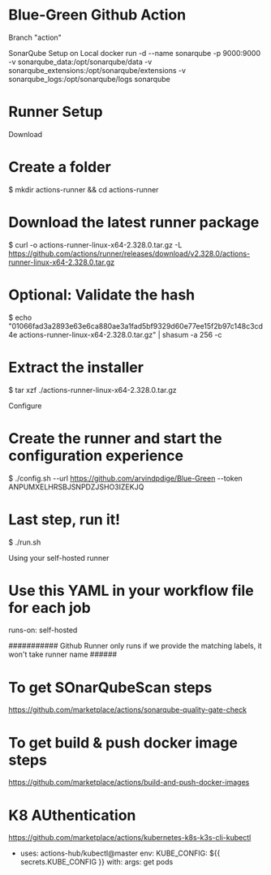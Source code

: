 # Blue-Green Github Action
Branch "action"


SonarQube Setup on Local
docker run -d --name sonarqube -p 9000:9000 -v sonarqube_data:/opt/sonarqube/data -v sonarqube_extensions:/opt/sonarqube/extensions -v sonarqube_logs:/opt/sonarqube/logs sonarqube

# Runner Setup
	
Download
# Create a folder
$ mkdir actions-runner && cd actions-runner 

# Download the latest runner package
$ curl -o actions-runner-linux-x64-2.328.0.tar.gz -L https://github.com/actions/runner/releases/download/v2.328.0/actions-runner-linux-x64-2.328.0.tar.gz 

# Optional: Validate the hash
$ echo "01066fad3a2893e63e6ca880ae3a1fad5bf9329d60e77ee15f2b97c148c3cd4e  actions-runner-linux-x64-2.328.0.tar.gz" | shasum -a 256 -c

# Extract the installer
$ tar xzf ./actions-runner-linux-x64-2.328.0.tar.gz

Configure
# Create the runner and start the configuration experience
$ ./config.sh --url https://github.com/arvindpdige/Blue-Green --token ANPUMXELHRSBJSNPDZJSHO3IZEKJQ

# Last step, run it!
$ ./run.sh

Using your self-hosted runner
# Use this YAML in your workflow file for each job
runs-on: self-hosted

########### Github Runner only runs if we provide the matching labels, it won't take runner name ######

# To get SOnarQubeScan steps
https://github.com/marketplace/actions/sonarqube-quality-gate-check

# To get build & push docker image steps
https://github.com/marketplace/actions/build-and-push-docker-images


# K8 AUthentication 
https://github.com/marketplace/actions/kubernetes-k8s-k3s-cli-kubectl

- uses: actions-hub/kubectl@master
  env:
    KUBE_CONFIG: ${{ secrets.KUBE_CONFIG }}
  with:
    args: get pods